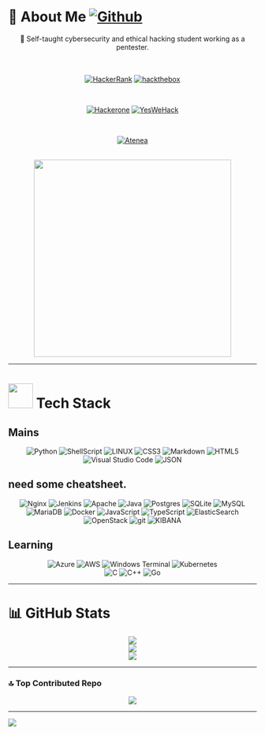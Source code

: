 # 💫 About Me     [![Github](https://img.shields.io/github/followers/PatxaSec?label=Follow%20Me&style=social)](https://github.com/PatxaSec)

<div align="center">
🔭  Self-taught cybersecurity and ethical hacking student working as a pentester.  
<br>
<br>
<br>

 [![HackerRank](https://img.shields.io/badge/HackerRank-PatxaSec-brightgreen?logo=HackerRank&logoColor=Green&labelColor=black)](https://www.hackerrank.com/patxasec)
 [![hackthebox](https://img.shields.io/badge/hackthebox-PatxaSec-brightgreen?logo=hackthebox&logoColor=Green&labelColor=black)](https://app.hackthebox.com/profile/1467273)

<br>
 
 [![Hackerone](https://img.shields.io/badge/HackerOne-PatxaSec-white?logo=HackerOne&logoColor=White&labelColor=black)](https://hackerone.com/patxasec)
 [![YesWeHack](https://img.shields.io/badge/YesWeHack-PatxaSec-red?logo=YesWeHack&logoColor=red&labelColor=black)](https://yeswehack.com/hunters/PatxaSec)

<br>

[![Atenea](https://img.shields.io/badge/Atenea-PatxaSec-red?logo=Atenea&logoColor=red&labelColor=black)](https://atenea.ccn-cert.cni.es/PatxaSec)

<br>
<img src="https://media2.giphy.com/media/v1.Y2lkPTc5MGI3NjExamd0eTk1ZDVxMnhpMGV6NmtsMHJmZ214N21xeDRrZW04aGI5Mnk1dyZlcD12MV9pbnRlcm5hbF9naWZfYnlfaWQmY3Q9Zw/RbDKaczqWovIugyJmW/giphy.gif" width="400">
</div>

___

# <img src="https://media.giphy.com/media/WUlplcMpOCEmTGBtBW/giphy.gif" width="50"> Tech Stack

## Mains


<div align="center">

![Python](https://img.shields.io/badge/python-3670A0?style=flat&logo=python&logoColor=ffdd54)
![ShellScript](https://img.shields.io/badge/shell_script-%23121011.svg?style=flat&logo=gnu-bash&logoColor=white)
![LINUX](https://img.shields.io/badge/Linux-FCC624?style=flat&logo=linux&logoColor=black)
![CSS3](https://img.shields.io/badge/css3-%231572B6.svg?style=flat&logo=css3&logoColor=white)
![Markdown](https://img.shields.io/badge/markdown-%23000000.svg?style=flat&logo=markdown&logoColor=white)
![HTML5](https://img.shields.io/badge/html5-%23E34F26.svg?style=flat&logo=html5&logoColor=white)
![Visual Studio Code](https://img.shields.io/badge/-VSCode-000000?style=flat&logo=visual-studio-code&labelColor=007ACC)
![JSON](https://img.shields.io/badge/-JSON-000000?style=flat&logo=JSON&logoColor=000000&labelColor=ffffff)

</div>

## need some cheatsheet.

<div align="center">

![Nginx](https://img.shields.io/badge/nginx-%23009639.svg?style=flat&logo=nginx&logoColor=white) 
![Jenkins](https://img.shields.io/badge/jenkins-%232C5263.svg?style=flat&logo=jenkins&logoColor=white) 
![Apache](https://img.shields.io/badge/apache-%23D42029.svg?style=flat&logo=apache&logoColor=white)
![Java](https://img.shields.io/badge/java-%23ED8B00.svg?style=flat&logo=java&logoColor=white)
![Postgres](https://img.shields.io/badge/postgres-%23316192.svg?style=flat&logo=postgresql&logoColor=white) 
![SQLite](https://img.shields.io/badge/sqlite-%2307405e.svg?style=flat&logo=sqlite&logoColor=white)
![MySQL](https://img.shields.io/badge/mysql-%2300f.svg?style=flat&logo=mysql&logoColor=white)  
![MariaDB](https://img.shields.io/badge/MariaDB-003545?style=flate&logo=mariadb&logoColor=white)
![Docker](https://img.shields.io/badge/docker-%230db7ed.svg?style=flat&logo=docker&logoColor=white) 
![JavaScript](https://img.shields.io/badge/javascript-%23323330.svg?style=flat&logo=javascript&logoColor=%23F7DF1E)
![TypeScript](https://img.shields.io/badge/typescript-%23007ACC.svg?style=flat&logo=typescript&logoColor=white) 
![ElasticSearch](https://img.shields.io/badge/-ElasticSearch-005571?style=flat&logo=elasticsearch) 
![OpenStack](https://img.shields.io/badge/Openstack-%23f01742.svg?style=flat&logo=openstack&logoColor=white)
![git](https://img.shields.io/badge/git-%23ED8B00.svg?style=flat&logo=git&logoColor=white)
![KIBANA](https://img.shields.io/badge/kibana-005571.svg?style=flat&logo=kibana&logoColor=white&color=%23005571)
 

</div>

## Learning

<div align="center">
 
![Azure](https://img.shields.io/badge/azure-%230072C6.svg?style=flat&logo=microsoftazure&logoColor=white) 
![AWS](https://img.shields.io/badge/AWS-%23FF9900.svg?style=flat&logo=amazon-aws&logoColor=white) 
![Windows Terminal](https://img.shields.io/badge/Windows%20Terminal-%234D4D4D.svg?style=flat&logo=windows-terminal&logoColor=white)
![Kubernetes](https://img.shields.io/badge/kubernetes-%23326ce5.svg?style=flat&logo=kubernetes&logoColor=white)  
![C](https://img.shields.io/badge/C-%23ED8B00.svg?style=flat&logo=C&logoColor=white)
![C++](https://img.shields.io/badge/C++-%23ED8B00.svg?style=flat&logo=C++&logoColor=white)
![Go](https://img.shields.io/badge/Go-%23ED8B00.svg?style=flat&logo=Go&logoColor=white)


</div>

___
# 📊 GitHub Stats


<div align="center">

![](https://github-readme-stats.vercel.app/api?username=PatxaSec&theme=midnight-purple&hide_border=false&include_all_commits=false&count_private=false)<br/>
![](https://github-readme-streak-stats.herokuapp.com/?user=PatxaSec&theme=midnight-purple&hide_border=false)<br/>
![](https://github-readme-stats.vercel.app/api/top-langs/?username=PatxaSec&theme=midnight-purple&hide_border=false&include_all_commits=false&count_private=false&layout=compact)

</div>

___

### 🔝 Top Contributed Repo

<div align="center">

![](https://github-contributor-stats.vercel.app/api?username=PatxaSec&limit=5&theme=dark&combine_all_yearly_contributions=true)

</div>

---

[![](https://visitcount.itsvg.in/api?id=PatxaSec&icon=0&color=11)](https://visitcount.itsvg.in)

</div>

